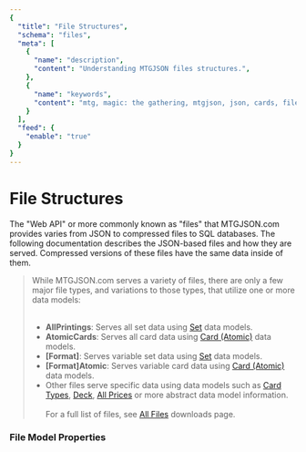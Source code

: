 ```yaml
---
{
  "title": "File Structures",
  "schema": "files",
  "meta": [
    {
      "name": "description",
      "content": "Understanding MTGJSON files structures.",
    },
    {
      "name": "keywords",
      "content": "mtg, magic: the gathering, mtgjson, json, cards, file structures",
    }
  ],
  "feed": {
    "enable": "true"
  }
}
---
```


# File Structures

The "Web API" or more commonly known as "files" that MTGJSON.com provides varies from JSON to compressed files to SQL databases. The following documentation describes the JSON-based files and how they are served. Compressed versions of these files have the same data inside of them.

> While MTGJSON.com serves a variety of files, there are only a few major file types, and variations to those types, that utilize one or more data models:<br><br>
> - **AllPrintings**: Serves all set data using [Set](../data-models/set/) data models.
> - **AtomicCards**: Serves all card data using [Card (Atomic)](../data-models/card-atomic) data models.
> - **[Format]**: Serves variable set data using [Set](../data-models/set/) data models.
> - **[Format]Atomic**: Serves variable card data using [Card (Atomic)](../data-models/card-atomic/) data models.
> - Other files serve specific data using data models such as [Card Types](../data-models/card-types/), [Deck](../data-models/deck/), [All Prices](../abstract-models/all-prices/) or more abstract data model information.<br><br>
> For a full list of files, see [All Files](../downloads/all-files/) downloads page.

### File Model Properties

<Documentation/>
